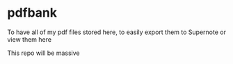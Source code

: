 # pdfbank

To have all of my pdf files stored here, to easily export them to Supernote or view them here

This repo will be massive
